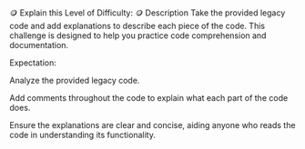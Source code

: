 🪙 Explain this
Level of Difficulty: 🪙
Description
Take the provided legacy code and add explanations to describe each piece of the code. This challenge is designed to help you practice code comprehension and documentation.

Expectation:

Analyze the provided legacy code.

Add comments throughout the code to explain what each part of the code does.

Ensure the explanations are clear and concise, aiding anyone who reads the code in understanding its functionality.